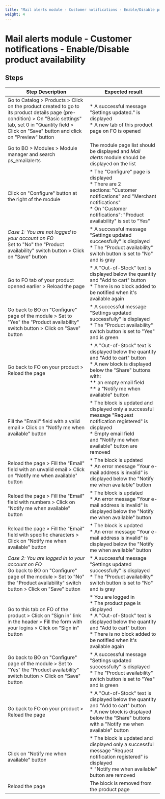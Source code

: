 ```yaml
---
title: "Mail alerts module - Customer notifications - Enable/Disable product availability"
weight: 4
---
```


# Mail alerts module - Customer notifications - Enable/Disable product availability
## Steps
| Step Description | Expected result |
| ----- | ----- |
| Go to Catalog > Products > Click on the product created to go to its product details page (pre-condition) > On "Basic settings" tab, set 0 in "Quantity field > Click on "Save" button and click on "Preview" button | * A successful message "Settings updated." is displayed<br> * A new tab of this product page on FO is opened |
| Go to BO > Modules > Module manager and search ps_emailalerts | The module page list should be displayed and *Mail alerts* module should be displayed on the list |
| Click on "Configure" button at the right of the module | * The "Configure" page is displayed<br> * There are 2 sections: "Customer notifications" and "Merchant notifications"<br> * On "Customer notifications": "Product availability" is set to "Yes" |
| *Case 1: You are not logged to your account on FO*<br>Set to "No" the "Product availability" switch button > Click on "Save" button | * A successful message "Settings updated successfully" is displayed<br> * The "Product availability" switch button is set to "No" and is gray |
| Go to FO tab of your product opened earlier > Reload the page | * A "Out-of-Stock" text is displayed below the quantity and "Add to cart" button<br> * There is no block added to be notified when it's available again |
| Go back to BO on "Configure" page of the module > Set to "Yes" the "Product availability" switch button > Click on "Save" button | * A successful message "Settings updated successfully" is displayed<br> * The "Product availability" switch button is set to "Yes" and is green |
| Go back to FO on your product > Reload the page | * A "Out-of-Stock" text is displayed below the quantity and "Add to cart" button<br> * A new block is displayed below the "Share" buttons with:<br> ** an empty email field<br> ** a "Notify me when available" button |
| Fill the "Email" field with a valid email > Click on "Notify me when available" button | * The block is updated and displayed only a successful message "Request notification registered" is displayed<br> * Empty email field and "Notify me when available" button are removed |
| Reload the page > Fill the "Email" field with an unvalid email > Click on "Notify me when available" button | * The block is updated<br> * An error message "Your e-mail address is invalid" is displayed below the "Notify me when available" button |
| Reload the page > Fill the "Email" field with numbers > Click on "Notify me when available" button | * The block is updated<br> * An error message "Your e-mail address is invalid" is displayed below the "Notify me when available" button |
| Reload the page > Fill the "Email" field with specific characters > Click on "Notify me when available" button | * The block is updated<br> * An error message "Your e-mail address is invalid" is displayed below the "Notify me when available" button |
| *Case 2: You are logged in to your account on FO*<br> Go back to BO on "Configure" page of the module > Set to "No" the "Product availability" switch button > Click on "Save" button | * A successful message "Settings updated successfully" is displayed<br> * The "Product availability" switch button is set to "No" and is gray |
| Go to this tab on FO of the product > Click on "Sign in" link in the header > Fill the form with your logins > Click on "Sign in" button | * You are logged in<br> * The product page is displayed<br> * A "Out-of-Stock" text is displayed below the quantity and "Add to cart" button<br> * There is no block added to be notified when it's available again |
| Go back to BO on "Configure" page of the module > Set to "Yes" the "Product availability" switch button > Click on "Save" button | * A successful message "Settings updated successfully" is displayed<br> * The "Product availability" switch button is set to "Yes" and is green |
| Go back to FO on your product > Reload the page | * A "Out-of-Stock" text is displayed below the quantity and "Add to cart" button<br> * A new block is displayed below the "Share" buttons with a "Notify me when available" button |
| Click on "Notify me when available" button | * The block is updated and displayed only a successful message "Request notification registered" is displayed<br> * "Notify me when available" button are removed |
| Reload the page | The block is removed from the product page |
